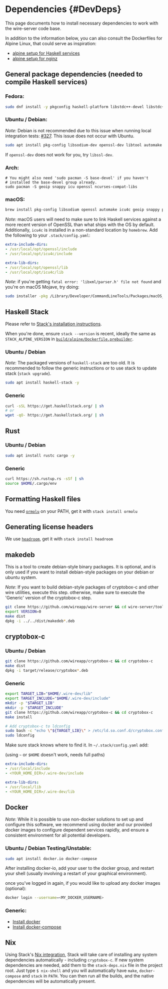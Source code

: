 # Dependencies {#DevDeps}

This page documents how to install necessary dependencies to work with the wire-server code base.

In addition to the information below, you can also consult the Dockerfiles for Alpine Linux, that could serve as inspiration:

* [alpine setup for Haskell services](../../build/alpine/Dockerfile.builder)
* [alpine setup for nginz](../../services/nginz/Dockerfile)

## General package dependencies (needed to compile Haskell services)

### Fedora:

```bash
sudo dnf install -y pkgconfig haskell-platform libstdc++-devel libstdc++-static gcc-c++ libtool automake openssl-devel libsodium-devel ncurses-compat-libs libicu-devel GeoIP-devel libxml2-devel snappy-devel protobuf-compiler
```

### Ubuntu / Debian:

_Note_: Debian is not recommended due to this issue when running local integration tests: [#327](https://github.com/wireapp/wire-server/issues/327). This issue does not occur with Ubuntu.

```bash
sudo apt install pkg-config libsodium-dev openssl-dev libtool automake build-essential libicu-dev libsnappy-dev libgeoip-dev protobuf-compiler libxml2-dev zlib1g-dev libtinfo-dev -y
```

If `openssl-dev` does not work for you, try `libssl-dev`.

### Arch:

```
# You might also need 'sudo pacman -S base-devel' if you haven't
# installed the base-devel group already.
sudo pacman -S geoip snappy icu openssl ncurses-compat-libs
```

### macOS:

```bash
brew install pkg-config libsodium openssl automake icu4c geoip snappy protobuf
```

_Note_: macOS users will need to make sure to link Haskell services against a more recent version of OpenSSL than what ships with the OS by default. Additionally, `icu4c` is installed in a non-standard location by `homebrew`. Add the following to your `.stack/config.yaml`:

```yaml
extra-include-dirs:
- /usr/local/opt/openssl/include
- /usr/local/opt/icu4c/include

extra-lib-dirs:
- /usr/local/opt/openssl/lib
- /usr/local/opt/icu4c/lib
```

_Note_: if you're getting `fatal error: 'libxml/parser.h' file not found` and you're on macOS Mojave, try doing:

```bash
sudo installer -pkg /Library/Developer/CommandLineTools/Packages/macOS_SDK_headers_for_macOS_10.14.pkg -target /
```

## Haskell Stack

Please refer to [Stack's installation instructions](https://docs.haskellstack.org/en/stable/README/#how-to-install).

When you're done, ensure `stack --version` is recent, ideally the same as `STACK_ALPINE_VERSION` in [`build/alpine/Dockerfile.prebuilder`](../../build/alpine/Dockerfile.prebuilder).

### Ubuntu / Debian
_Note_: The packaged versions of `haskell-stack` are too old. It is recommended to follow the generic instructions or to use stack to update stack (`stack upgrade`).

```bash
sudo apt install haskell-stack -y
```

### Generic

```bash
curl -sSL https://get.haskellstack.org/ | sh
# or
wget -qO- https://get.haskellstack.org/ | sh
```

## Rust

### Ubuntu / Debian
```bash
sudo apt install rustc cargo -y
```

### Generic

```bash
curl https://sh.rustup.rs -sSf | sh
source $HOME/.cargo/env
```

## Formatting Haskell files

You need [`ormolu`](https://github.com/tweag/ormolu) on your PATH, get it with `stack install ormolu`

## Generating license headers

We use [`headroom`](https://github.com/vaclavsvejcar/headroom), get it with `stack install headroom`

## makedeb

This is a tool to create debian-style binary packages. It is optional, and is only used if you want to install debian-style packages on your debian or ubuntu system.

_Note_: If you want to build debian-style packages of cryptobox-c and other wire utilities, execute this step. otherwise, make sure to execute the 'Generic' version of the cryptobox-c step.

```bash
git clone https://github.com/wireapp/wire-server && cd wire-server/tools/makedeb
export VERSION=0
make dist
dpkg -i ../../dist/makedeb*.deb
```

## cryptobox-c

### Ubuntu / Debian

```bash
git clone https://github.com/wireapp/cryptobox-c && cd cryptobox-c
make dist
dpkg -i target/release/cryptobox*.deb
```

### Generic
```bash
export TARGET_LIB="$HOME/.wire-dev/lib"
export TARGET_INCLUDE="$HOME/.wire-dev/include"
mkdir -p "$TARGET_LIB"
mkdir -p "$TARGET_INCLUDE"
git clone https://github.com/wireapp/cryptobox-c && cd cryptobox-c
make install

# Add cryptobox-c to ldconfig
sudo bash -c "echo \"${TARGET_LIB}\" > /etc/ld.so.conf.d/cryptobox.conf"
sudo ldconfig
```

Make sure stack knows where to find it. In `~/.stack/config.yaml` add:

(using `~` or `$HOME` doesn't work, needs full paths)

```yaml
extra-include-dirs:
- /usr/local/include
- <YOUR_HOME_DIR>/.wire-dev/include

extra-lib-dirs:
- /usr/local/lib
- <YOUR_HOME_DIR>/.wire-dev/lib
```

## Docker

_Note_: While it is possible to use non-docker solutions to set up and configure this software, we recommend using docker and our provided docker images to configure dependent services rapidly, and ensure a consistent environment for all potential developers.

### Ubuntu / Debian Testing/Unstable:
```bash
sudo apt install docker.io docker-compose
```

After installing docker-io, add your user to the docker group, and restart your shell (usually involving a restart of your graphical environment).

once you've logged in again, if you would like to upload any docker images (optional):
```bash
docker login --username=<MY_DOCKER_USERNAME>
````

### Generic:

* [Install docker](https://docker.com)
* [Install docker-compose](https://docs.docker.com/compose/install/)

## Nix

Using Stack's [Nix integration](https://docs.haskellstack.org/en/stable/nix_integration/), Stack will take care of installing any system
dependencies automatically - including `cryptobox-c`. If new system dependencies are needed, add them to the `stack-deps.nix` file in the project root.
Just type `$ nix-shell` and you will automatically have `make`, `docker-compose` and `stack` in `PATH`.
You can then run all the builds, and the native dependencies will be automatically present.
